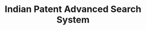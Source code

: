 ---
layout: default
api_or_bulk_downloads: None
citation: None
code: None
description: Platform for accessing indian public patents data
documentation: None
doi: null
error_metrics: None
record_creation_timestamp: 08/31/2021, 08:28:19
references: null
shortname: india_patent_database
tags: innovation, platform
terms_of_use: null
timeframe: None
title: Indian Patent Advanced Search System
location: https://ipindiaservices.gov.in/publicsearch
uuid: fc72efb0-8b24-4415-9b50-b0b7f33dc8b4
versioning: None
---